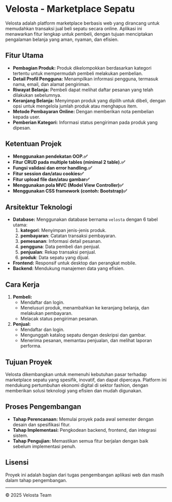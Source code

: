# Velosta - Marketplace Sepatu  

Velosta adalah platform marketplace berbasis web yang dirancang untuk memudahkan transaksi jual beli sepatu secara online. Aplikasi ini menawarkan fitur lengkap untuk pembeli, dengan tujuan menciptakan pengalaman belanja yang aman, nyaman, dan efisien.  

## **Fitur Utama**  
- **Pembagian Produk:** Produk dikelompokkan berdasarkan kategori tertentu untuk mempermudah pembeli melakukan pembelian.  
- **Detail Profil Pengguna:** Menampilkan informasi pengguna, termasuk nama, email, dan alamat pengiriman.  
- **Riwayat Belanja:** Pembeli dapat melihat daftar pesanan yang telah dilakukan sebelumnya.  
- **Keranjang Belanja:** Menyimpan produk yang dipilih untuk dibeli, dengan opsi untuk mengelola jumlah produk atau menghapus item.  
- **Metode Pembayaran Online:** Dengan memberikan nota pembelian kepada user. 
- **Pemberian Kategori:** Informasi status pengiriman pada produk yang dipesan.  

## **Ketentuan Projek**
- **Menggunakan pendekatan OOP.✅**
- **Fitur CRUD pada multiple tables (minimal 2 table).✅** 
- **Fungsi validasi dan error handling.✅**
- **Fitur session dan/atau cookies✅**
- **Fitur upload file dan/atau gambar✅**
- **Menggunakan pola MVC (Model View Controller)✅**
- **Menggunakan CSS framework (contoh: Bootstrap)✅**

## **Arsitektur Teknologi**  
- **Database:** Menggunakan database bernama `velosta` dengan 6 tabel utama:  
  1. **kategori**: Menyimpan jenis-jenis produk.  
  2. **pembayaran**: Catatan transaksi pembayaran.  
  3. **pemesanan**: Informasi detail pesanan.  
  4. **pengguna**: Data pembeli dan penjual.  
  5. **penjualan**: Rekap transaksi penjual.  
  6. **produk**: Data sepatu yang dijual.  
- **Frontend:** Responsif untuk desktop dan perangkat mobile.  
- **Backend:** Mendukung manajemen data yang efisien.  

## **Cara Kerja**  
1. **Pembeli:**  
   - Mendaftar dan login.  
   - Menelusuri produk, menambahkan ke keranjang belanja, dan melakukan pembayaran.  
   - Melacak status pengiriman pesanan.  
2. **Penjual:**  
   - Mendaftar dan login.  
   - Mengunggah katalog sepatu dengan deskripsi dan gambar.  
   - Menerima pesanan, memantau penjualan, dan melihat laporan performa.  

## **Tujuan Proyek**  
Velosta dikembangkan untuk memenuhi kebutuhan pasar terhadap marketplace sepatu yang spesifik, inovatif, dan dapat dipercaya. Platform ini mendukung pertumbuhan ekonomi digital di sektor fashion, dengan memberikan solusi teknologi yang efisien dan mudah digunakan.  

## **Proses Pengembangan**  
- **Tahap Perencanaan:** Memulai proyek pada awal semester dengan desain dan spesifikasi fitur.  
- **Tahap Implementasi:** Pengkodean backend, frontend, dan integrasi sistem.  
- **Tahap Pengujian:** Memastikan semua fitur berjalan dengan baik sebelum implementasi penuh.  

## **Lisensi**  
Proyek ini adalah bagian dari tugas pengembangan aplikasi web dan masih dalam tahap pengembangan.  

---  
© 2025 Velosta Team
